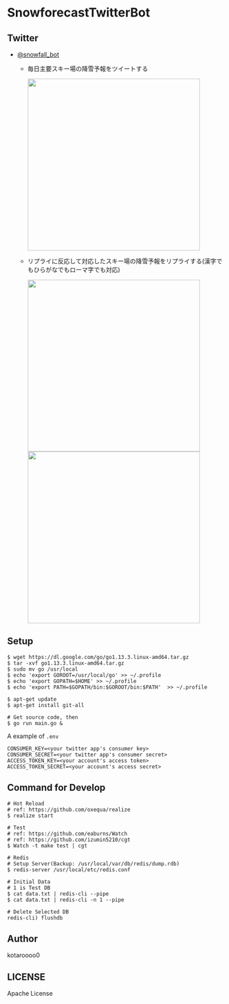 # SnowforecastTwitterBot

## Twitter

- [@snowfall_bot](https://twitter.com/snowfall_bot)

  - 毎日主要スキー場の降雪予報をツイートする

    <img width="400" src="https://user-images.githubusercontent.com/31947384/81565326-1ac9bd00-93d4-11ea-8ebf-bb3499d7566c.png">

  - リプライに反応して対応したスキー場の降雪予報をリプライする(漢字でもひらがなでもローマ字でも対応)

    <img width="400" src="https://user-images.githubusercontent.com/31947384/81564307-80b54500-93d2-11ea-82c7-ea5a3adc2f46.png">

    <img width="400" src="https://user-images.githubusercontent.com/31947384/81564354-8f036100-93d2-11ea-96a4-235108bbde9e.png">

## Setup

```
$ wget https://dl.google.com/go/go1.13.3.linux-amd64.tar.gz
$ tar -xvf go1.13.3.linux-amd64.tar.gz
$ sudo mv go /usr/local
$ echo 'export GOROOT=/usr/local/go' >> ~/.profile
$ echo 'export GOPATH=$HOME' >> ~/.profile
$ echo 'export PATH=$GOPATH/bin:$GOROOT/bin:$PATH'  >> ~/.profile

$ apt-get update
$ apt-get install git-all

# Get source code, then
$ go run main.go &
```

A example of `.env`

```
CONSUMER_KEY=<your twitter app's consumer key>
CONSUMER_SECRET=<your twitter app's consumer secret>
ACCESS_TOKEN_KEY=<your account's access token>
ACCESS_TOKEN_SECRET=<your account's access secret>
```

## Command for Develop

```
# Hot Reload
# ref: https://github.com/oxequa/realize
$ realize start

# Test
# ref: https://github.com/eaburns/Watch
# ref: https://github.com/izumin5210/cgt
$ Watch -t make test | cgt

# Redis
# Setup Server(Backup: /usr/local/var/db/redis/dump.rdb)
$ redis-server /usr/local/etc/redis.conf

# Initial Data
# 1 is Test DB
$ cat data.txt | redis-cli --pipe
$ cat data.txt | redis-cli -n 1 --pipe

# Delete Selected DB
redis-cli) flushdb
```

## Author

kotaroooo0

## LICENSE

Apache License
